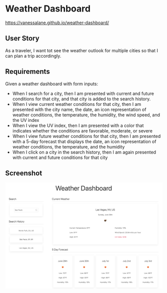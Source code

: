 # Weather Dashboard
https://vanessalane.github.io/weather-dashboard/

## User Story
As a traveler, I want tot see the weather outlook for multiple cities so that I can plan a trip accordingly.

## Requirements
Given a weather dashboard with form inputs:
* When I search for a city, then I am presented with current and future conditions for that city, and that city is added to the search history.
* When I view current weather conditions for that city, then I am presented with the city name, the date, an icon representation of weather conditions, the temperature, the humidity, the wind speed, and the UV index
* When I view the UV index, then I am presented with a color that indicates whether the conditions are favorable, moderate, or severe
* When I view future weather conditions for that city, then I am presented with a 5-day forecast that displays the date, an icon representation of weather conditions, the temperature, and the humidity
* When I click on a city in the search history, then I am again presented with current and future conditions for that city

## Screenshot
![Screenshot](assets/img/weather_screenshot.png)
